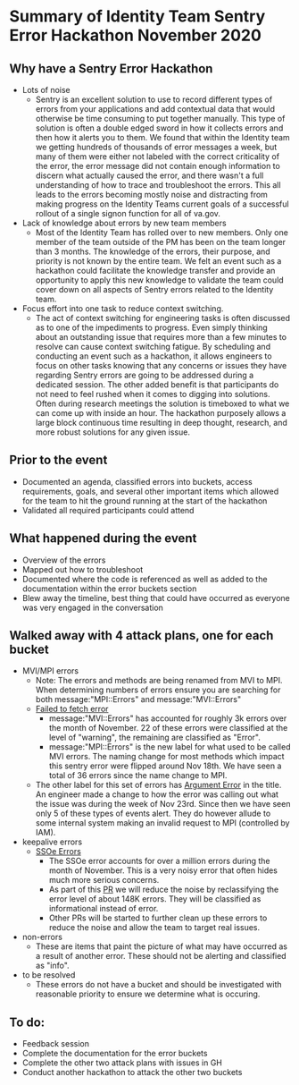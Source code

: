 # Summary of Identity Team Sentry Error Hackathon November 2020

## Why have a Sentry Error Hackathon
- Lots of noise
    - Sentry is an excellent solution to use to record different types of errors from your applications and add contextual data that would otherwise be time consuming to put together manually. This type of solution is often a double edged sword in how it collects errors and then how it alerts you to them. We found that within the Identity team we getting hundreds of thousands of error messages a week, but many of them were either not labeled with the correct criticality of the error, the error message did not contain enough information to discern what actually caused the error, and there wasn't a full understanding of how to trace and troubleshoot the errors. This all leads to the errors becoming mostly noise and distracting from making progress on the Identity Teams current goals of a successful rollout of a single signon function for all of va.gov.
- Lack of knowledge about errors by new team members
    - Most of the Identity Team has rolled over to new members. Only one member of the team outside of the PM has been on the team longer than 3 months. The knowledge of the errors, their purpose, and priority is not known by the entire team. We felt an event such as a hackathon could facilitate the knowledge transfer and provide an opportunity to apply this new knowledge to validate the team could cover down on all aspects of Sentry errors related to the Identity team.
- Focus effort into one task to reduce context switching. 
    - The act of context switching for engineering tasks is often discussed as to one of the impediments to progress. Even simply thinking about an outstanding issue that requires more than a few minutes to resolve can cause context switching fatigue. By scheduling and conducting an event such as a hackathon, it allows engineers to focus on other tasks knowing that any concerns or issues they have regarding Sentry errors are going to be addressed during a dedicated session. The other added benefit is that participants do not need to feel rushed when it comes to digging into solutions. Often during research meetings the solution is timeboxed to what we can come up with inside an hour. The hackathon purposely allows a large block continuous time resulting in deep thought, research, and more robust solutions for any given issue. 

## Prior to the event
- Documented an agenda, classified errors into buckets, access requirements, goals, and several other important items which allowed for the team to hit the ground running at the start of the hackathon
- Validated all required participants could attend 
## What happened during the event
- Overview of the errors
- Mapped out how to troubleshoot
- Documented where the code is referenced as well as added to the documentation within the error buckets section
- Blew away the timeline, best thing that could have occurred as everyone was very engaged in the conversation
## Walked away with 4 attack plans, one for each bucket
- MVI/MPI errors
    - Note: The errors and methods are being renamed from MVI to MPI. When determining numbers of errors ensure you are searching for both message:"MPI::Errors" and message:"MVI::Errors"
    - [Failed to fetch error](https://github.com/department-of-veterans-affairs/va.gov-team/issues/15883)
        - message:"MVI::Errors" has accounted for roughly 3k errors over the month of November. 22 of these errors were classified at the level of "warning", the remaining are classified as "Error".
        - message:"MPI::Errors" is the new label for what used to be called MVI errors. The naming change for most methods which impact this sentry error were flipped around Nov 18th. We have seen a total of 36 errors since the name change to MPI.
    - The other label for this set of errors has [Argument Error](http://sentry.vfs.va.gov/organizations/vsp/issues/?environment=production&project=3&query=is%3Aunresolved+assigned%3A%23vsp-identity+message%3A%22ArgumentError%22&statsPeriod=30d) in the title. An engineer made a change to how the error was calling out what the issue was during the week of Nov 23rd. Since then we have seen only 5 of these types of events alert. They do however allude to some internal system making an invalid request to MPI (controlled by IAM).
- keepalive errors
    - [SSOe Errors](https://github.com/department-of-veterans-affairs/va.gov-team/issues/16388)
        - The SSOe error accounts for over a million errors during the month of November. This is a very noisy error that often hides much more serious concerns. 
        - As part of this [PR](https://github.com/department-of-veterans-affairs/vets-website/pull/15013) we will reduce the noise by reclassifying the error level of about 148K errors. They will be classified as informational instead of error.
        - Other PRs will be started to further clean up these errors to reduce the noise and allow the team to target real issues.
- non-errors
    - These are items that paint the picture of what may have occurred as a result of another error. These should not be alerting and classified as "info".
- to be resolved
    - These errors do not have a bucket and should be investigated with reasonable priority to ensure we determine what is occuring.

## To do:
- Feedback session
- Complete the documentation for the error buckets
- Complete the other two attack plans with issues in GH
- Conduct another hackathon to attack the other two buckets


